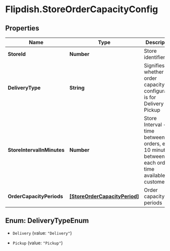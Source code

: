 # Flipdish.StoreOrderCapacityConfig

## Properties
Name | Type | Description | Notes
------------ | ------------- | ------------- | -------------
**StoreId** | **Number** | Store identifier | [optional] 
**DeliveryType** | **String** | Signifies whether the order capacity configuration is for Delivery / Pickup | [optional] 
**StoreIntervalInMinutes** | **Number** | Store Interval - time between orders, e.g. 10 minutes between each order time available to customer | [optional] 
**OrderCapacityPeriods** | [**[StoreOrderCapacityPeriod]**](StoreOrderCapacityPeriod.md) | Order capacity periods | [optional] 


<a name="DeliveryTypeEnum"></a>
## Enum: DeliveryTypeEnum


* `Delivery` (value: `"Delivery"`)

* `Pickup` (value: `"Pickup"`)




